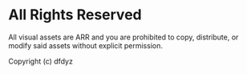 # All Rights Reserved

All visual assets are ARR and you are prohibited to copy, distribute, or modify said assets without explicit permission.

Copyright (c) dfdyz
